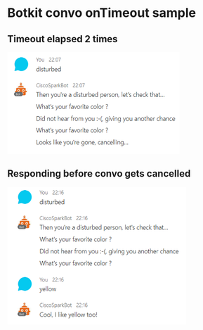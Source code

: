 # Botkit convo onTimeout sample

## Timeout elapsed 2 times

![](disturbed-not-responding.png)


## Responding before convo gets cancelled

![](disturbed-response.png)
